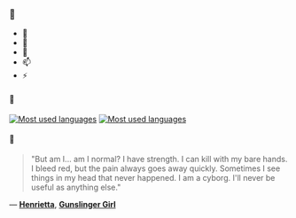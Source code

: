 ### 👋

- 🔭
- 🌱
- 💬
- 📫
- ⚡

#### 🧏

[![Most used languages](https://github-readme-stats-aynah.vercel.app/api/top-langs/?username=aynh&theme=solarized-dark&langs_count=6&layout=compact&hide_title=true)](https://github.com/anuraghazra/github-readme-stats#gh-dark-mode-only)
[![Most used languages](https://github-readme-stats-aynah.vercel.app/api/top-langs/?username=aynh&theme=solarized-light&langs_count=6&layout=compact&hide_title=true)](https://github.com/anuraghazra/github-readme-stats#gh-light-mode-only)

#### 💬

> "But am I... am I normal? I have strength. I can kill with my bare hands. I bleed red, but the pain always goes away quickly. Sometimes I see things in my head that never happened. I am a cyborg. I'll never be useful as anything else."

&mdash; [**Henrietta**](https://myanimelist.net/character.php?q=Henrietta&cat=character), [**Gunslinger Girl**](https://myanimelist.net/search/all?q=Gunslinger%20Girl&cat=all)
